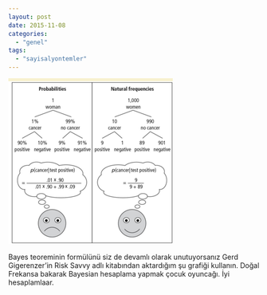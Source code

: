 ```yaml
---
layout: post
date: 2015-11-08
categories: 
  - "genel"
tags: 
  - "sayisalyontemler"
---
```


![](/images/tumblr_nxi90kydh31u2h8puo1_400.png)

Bayes teoreminin formülünü siz de devamlı olarak unutuyorsanız Gerd Gigerenzer’in Risk Savvy adlı kitabından aktardığım şu grafiği kullanın. Doğal Frekansa bakarak Bayesian hesaplama yapmak çocuk oyuncağı. İyi hesaplamlaar.
